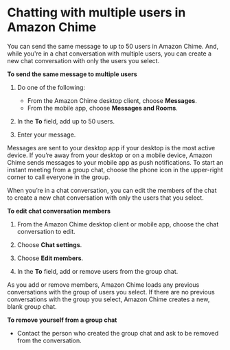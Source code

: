 # Chatting with multiple users in Amazon Chime<a name="group-chat"></a>

You can send the same message to up to 50 users in Amazon Chime\. And, while you're in a chat conversation with multiple users, you can create a new chat conversation with only the users you select\.

**To send the same message to multiple users**

1. Do one of the following:
   + From the Amazon Chime desktop client, choose **Messages**\.
   + From the mobile app, choose **Messages and Rooms**\.

1. In the **To** field, add up to 50 users\.

1. Enter your message\.

Messages are sent to your desktop app if your desktop is the most active device\. If you’re away from your desktop or on a mobile device, Amazon Chime sends messages to your mobile app as push notifications\. To start an instant meeting from a group chat, choose the phone icon in the upper\-right corner to call everyone in the group\.

When you’re in a chat conversation, you can edit the members of the chat to create a new chat conversation with only the users that you select\.

**To edit chat conversation members**

1. From the Amazon Chime desktop client or mobile app, choose the chat conversation to edit\.

1. Choose **Chat settings**\.

1. Choose **Edit members**\.

1. In the **To** field, add or remove users from the group chat\.

As you add or remove members, Amazon Chime loads any previous conversations with the group of users you select\. If there are no previous conversations with the group you select, Amazon Chime creates a new, blank group chat\.

**To remove yourself from a group chat**
+ Contact the person who created the group chat and ask to be removed from the conversation\. 